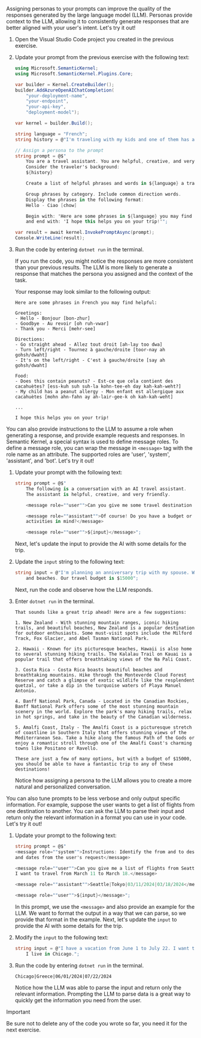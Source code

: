 Assigning personas to your prompts can improve the quality of the responses generated by the large language model (LLM). Personas provide context to the LLM, allowing it to consistently generate responses that are better aligned with your user's intent. Let's try it out!

1. Open the Visual Studio Code project you created in the previous exercise.

1. Update your prompt from the previous exercise with the following text:

    ```csharp 
    using Microsoft.SemanticKernel;
    using Microsoft.SemanticKernel.Plugins.Core;

    var builder = Kernel.CreateBuilder();
    builder.AddAzureOpenAIChatCompletion(
        "your-deployment-name",
        "your-endpoint",
        "your-api-key",
        "deployment-model");

    var kernel = builder.Build();

    string language = "French";
    string history = @"I'm traveling with my kids and one of them has a peanut allergy.";

    // Assign a persona to the prompt
    string prompt = @$"
        You are a travel assistant. You are helpful, creative, and very friendly. 
        Consider the traveler's background:
        ${history}

        Create a list of helpful phrases and words in ${language} a traveler would find useful.

        Group phrases by category. Include common direction words. 
        Display the phrases in the following format: 
        Hello - Ciao [chow]

        Begin with: 'Here are some phrases in ${language} you may find helpful:' 
        and end with: 'I hope this helps you on your trip!'";

    var result = await kernel.InvokePromptAsync(prompt);
    Console.WriteLine(result);
    ```

1. Run the code by entering `dotnet run` in the terminal.

    If you run the code, you might notice the responses are more consistent than your previous results. The LLM is more likely to generate a response that matches the persona you assigned and the context of the task.

    Your response may look similar to the following output:

    ```output
    Here are some phrases in French you may find helpful:
    
    Greetings:
    - Hello - Bonjour [bon-zhur]
    - Goodbye - Au revoir [oh ruh-vwar]
    - Thank you - Merci [mehr-see]
    
    Directions:
    - Go straight ahead - Allez tout droit [ah-lay too dwa]
    - Turn left/right - Tournez à gauche/droite [toor-nay ah gohsh/dwaht]
    - It's on the left/right - C'est à gauche/droite [say ah gohsh/dwaht]
    
    Food:
    - Does this contain peanuts? - Est-ce que cela contient des cacahuètes? [ess-kuh suh suh-la kohn-tee-eh day kah-kah-weht?]
    - My child has a peanut allergy - Mon enfant est allergique aux cacahuètes [mohn ahn-fahn ay ah-lair-gee-k oh kah-kah-weht]
    
    ...
    
    I hope this helps you on your trip!
    ```

You can also provide instructions to the LLM to assume a role when generating a response, and provide example requests and responses. In Semantic Kernel, a special syntax is used to define message roles. To define a message role, you can wrap the message in `<message>` tag with the role name as an attribute. The supported roles are 'user', 'system', 'assistant', and 'bot'. Let's try it out!

1. Update your prompt with the following text:

    ```csharp
    string prompt = @$"
        The following is a conversation with an AI travel assistant. 
        The assistant is helpful, creative, and very friendly.

        <message role=""user"">Can you give me some travel destination suggestions?</message>

        <message role=""assistant"">Of course! Do you have a budget or any specific 
        activities in mind?</message>

        <message role=""user"">${input}</message>";
    ```

    Next, let's update the input to provide the AI with some details for the trip.

1. Update the `input` string to the following text:

    ```c#
    string input = @"I'm planning an anniversary trip with my spouse. We like hiking, mountains, 
        and beaches. Our travel budget is $15000";
    ```

    Next, run the code and observe how the LLM responds.

1. Enter `dotnet run` in the terminal.

    ```output
    That sounds like a great trip ahead! Here are a few suggestions:
    
    1. New Zealand - With stunning mountain ranges, iconic hiking trails, and beautiful beaches, New Zealand is a popular destination for outdoor enthusiasts. Some must-visit spots include the Milford Track, Fox Glacier, and Abel Tasman National Park.
    
    2. Hawaii - Known for its picturesque beaches, Hawaii is also home to several stunning hiking trails. The Kalalau Trail on Kauai is a popular trail that offers breathtaking views of the Na Pali Coast.
    
    3. Costa Rica - Costa Rica boasts beautiful beaches and breathtaking mountains. Hike through the Monteverde Cloud Forest Reserve and catch a glimpse of exotic wildlife like the resplendent quetzal, or take a dip in the turquoise waters of Playa Manuel Antonio.
    
    4. Banff National Park, Canada - Located in the Canadian Rockies, Banff National Park offers some of the most stunning mountain scenery in the world. Explore the park's many hiking trails, relax in hot springs, and take in the beauty of the Canadian wilderness.
    
    5. Amalfi Coast, Italy - The Amalfi Coast is a picturesque stretch of coastline in Southern Italy that offers stunning views of the Mediterranean Sea. Take a hike along the famous Path of the Gods or enjoy a romantic stroll through one of the Amalfi Coast's charming towns like Positano or Ravello.
    
    These are just a few of many options, but with a budget of $15000, you should be able to have a fantastic trip to any of these destinations!
    ```

    Notice how assigning a persona to the LLM allows you to create a more natural and personalized conversation.

You can also tune prompts to be less verbose and only output specific information. For example, suppose the user wants to get a list of flights from one destination to another. You can ask the LLM to parse their input and return only the relevant information in a format you can use in your code. Let's try it out!

1. Update your prompt to the following text:

    ```c#
    string prompt = @$"
    <message role=""system"">Instructions: Identify the from and to destinations 
    and dates from the user's request</message>

    <message role=""user"">Can you give me a list of flights from Seattle to Tokyo? 
    I want to travel from March 11 to March 18.</message>
    
    <message role=""assistant"">Seattle|Tokyo|03/11/2024|03/18/2024</message>
    
    <message role=""user"">${input}</message>";
    ```

    In this prompt, we use the `<message>` and also provide an example for the LLM. We want to format the output in a way that we can parse, so we provide that format in the example. Next, let's update the `input` to provide the AI with some details for the trip.

1. Modify the `input` to the following text:

    ```c#
    string input = @"I have a vacation from June 1 to July 22. I want to go to Greece. 
        I live in Chicago.";
    ```

1. Run the code by entering `dotnet run` in the terminal.

    ```output
    Chicago|Greece|06/01/2024|07/22/2024
    ```

    Notice how the LLM was able to parse the input and return only the relevant information. Prompting the LLM to parse data is a great way to quickly get the information you need from the user.

> [!IMPORTANT]
> Be sure not to delete any of the code you wrote so far, you need it for the next exercise.